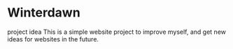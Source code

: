 # Winterdawn
 project idea
This is a simple website project to improve myself, and get new ideas for websites in the future.
